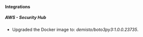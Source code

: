 #### Integrations
##### AWS - Security Hub
- Upgraded the Docker image to: *demisto/boto3py3:1.0.0.23735*.
